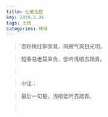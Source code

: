 ```yaml
---
title: 七绝无题
key: 2019.3.24
tags: 七绝
categories: 律诗
---
```


<blockquote class="blockquote-center">杏粉桃红柳芽茸，风微气爽日光明。
</blockquote>
<blockquote class="blockquote-center">短春易老莫辜负，低吟浅唱去踏青。
</blockquote>
<blockquote class="blockquote-center"></br>
</blockquote>
<blockquote class="blockquote-center">小注：
</blockquote>
<blockquote class="blockquote-center">最后一句是，浅唱低吟去踏青。
</blockquote>
<blockquote class="blockquote-center"></br>
</blockquote>
